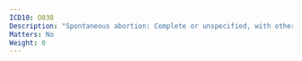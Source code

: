 ```yaml
---
ICD10: O038
Description: "Spontaneous abortion: Complete or unspecified, with other and unspecified complications"
Matters: No
Weight: 0
---
```


